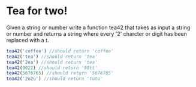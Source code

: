 # Tea for two!

Given a string or number write a function tea42 that takes as input a string or number and returns a string where every '2' charcter or digit has been replaced with a t.

```javascript
tea42('coffee') //should return 'coffee'
tea42('tea') //should return 'tea'
tea42('2ea') //should return 'tea'
tea42(9022) //should return '90tt'
tea42(5676765) //should return '5676765'
tea42('2u2u') //should return 'tutu'
```